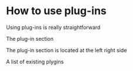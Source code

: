 # How to use plug-ins

Using plug-ins is really straightforward

The plug-in section

The plug-in section is located at the left right side

A list of existing plygins
